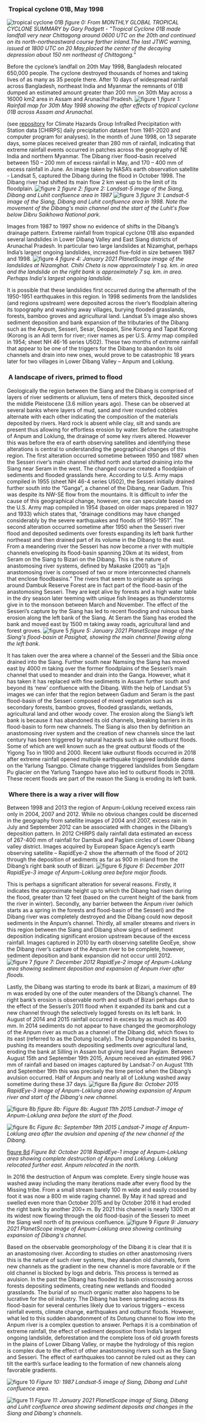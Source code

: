 ###        ​ Tropical cyclone 01B, May 1998
![tropical cyclone 01B](https://github.com/monsoonforest/lower-dibang-flood/blob/main/datasets/images-for-technical-doc/01b.vis.gif)
*figure 0: From MONTHLY GLOBAL TROPICAL CYCLONE SUMMARY by Gary Padgett - "Tropical Cyclone 01B made landfall very near Chittagong around 0600 UTC on the 20th and continued on its north-northeastward course farther inland.The last JTWC warning, issued at 1800 UTC on 20 May,placed the center of the decaying depression about 150 nm northeast of Chittagong."*

Before the cyclone’s landfall on 20th May 1998, Bangladesh relocated 650,000 people. The cyclone destroyed thousands of homes and taking lives of as many as 35 people there. After 10 days of widespread rainfall across Bangladesh, northeast India and Myanmar the remnants of 01B dumped an estimated amount greater than 200 mm on 30th May across a 16000 km2 area in Assam and Arunachal Pradesh.
![figure 1](https://github.com/monsoonforest/lower-dibang-flood/blob/main/datasets/images-for-technical-doc/fig-1-rainfall-30th-may.jpeg)
*figure 1: Rainfall map for 30th May 1998 showing the after effects of tropical cyclone 01B across Assam and Arunachal.*

(see [repository](https://github.com/monsoonforest/lower-dibang-flood/tree/main/datasets/chirps-daily-1981-2020) for Climate Hazards Group InfraRed Precipitation with Station data [CHIRPS] daily precipitation dataset from 1981-2020 and computer program for analyses). In the month of June 1998, on 13 separate days, some places received greater than 280 mm of rainfall, indicating that extreme rainfall events occurred in patches across the geography of NE India and northern Myanmar. The Dibang river flood-basin received between 150 – 200 mm of excess rainfall in May, and 170 – 400 mm of excess rainfall in June.
An image taken by NASA’s earth observation satellite - Landsat 5, captured the Dibang during the flood in October 1998. The Dibang river had shifted its main flow 2 km west up to the limit of its floodplain.
![figure 2](https://github.com/monsoonforest/lower-dibang-flood/blob/main/datasets/images-for-technical-doc/fig-2-landsat-5-1987.jpeg)
*figure 2: figure 2: Landsat-5 image of the Siang, Dibang and Luhit confluence area in 1987*
![figure 3](https://github.com/monsoonforest/lower-dibang-flood/blob/main/datasets/images-for-technical-doc/fig-3-landsat-5-1998.jpeg) 
*figure 3: Landsat-5 image of the Siang, Dibang and Luhit confluence area in 1998. Note the movement of the Dibang's main channel and the start of the Luhit's flow below Dibru Saikhowa National park.*

Images from 1987 to 1997 show no evidence of shifts in the Dibang’s drainage pattern. Extreme rainfall from tropical cyclone 01B also expanded several landslides in Lower Dibang Valley and East Siang districts of Arunachal Pradesh. In particular two large landslides at Nizamghat, perhaps India’s largest ongoing landslides, increased five-fold in size between 1987 and 1998. 
![figure 4](https://github.com/monsoonforest/lower-dibang-flood/blob/main/datasets/images-for-technical-doc/fig-4-landslide-2021.jpeg)
*figure 4: January 2021 PlanetScope image of the landslides at Nizamghat. Chihi Cheta is now approximately 1 sq. km. in area and the landslide on the right bank is approximately 7 sq. km. in area. Perhaps India's largest ongoing landslide.*

It is possible that these landslides first occurred during the aftermath of the 1950-1951 earthquakes in this region. In 1998 sediments from the landslides (and regions upstream) were deposited across the river’s floodplain altering its topography and washing away villages, burying flooded grasslands, forests, bamboo groves and agricultural land. Landsat 5’s image also shows sediment deposition and bank expansion of the tributaries of the Dibang such as the Anpum, Sesseri, Sesar, Deopani, Sine Korong and Tapat Korong (Korong is an Adi term for river; river names as per U.S. Army map compiled in 1954; sheet NH 46-16 series U502).
These two months of extreme rainfall that appear to be one of the triggers for the Dibang to abandon its old channels and drain into new ones, would prove to be catastrophic 18 years later for two villages in Lower Dibang Valley – Anpum and Loklung.
        ​ 
###        ​ A landscape of rivers, primed to flood
Geologically the region between the Siang and the Dibang is comprised of layers  of river sediments or alluvium, tens of meters thick, deposited since the middle Pleistocene (3.6 million years ago). These can be observed at several banks where layers of mud, sand and river rounded cobbles alternate with each other indicating the composition of the materials deposited by rivers. Hard rock is absent while clay, silt and sands are present thus allowing for effortless erosion by water.
Before the catastrophe of Anpum and Loklung, the drainage of some key rivers altered. However this was before the era of earth observing satellites and identifying these alterations is central to understanding the geographical changes of this region. The first alteration occurred sometime between 1950 and 1987 when the Sesseri river’s main channel shifted north and started draining into the Siang near Seram in the west. The changed course created a floodplain of sediments and flooded grasslands here. According to U.S. Army maps compiled in 1955 (sheet NH 46-4 series U502), the Sesseri initially drained further south into the “Ganga”, a channel of the Dibang, near Gadum. This was despite its NW-SE flow from the mountains. It is difficult to infer the cause of this geographical change, however, one can speculate based on the U.S. Army map compiled in 1954 (based on older maps prepared in 1927 and 1933) which states that, “drainage conditions may have changed considerably by the severe earthquakes and floods of 1950-1951”.
The second alteration occurred sometime after 1950 when the Sesseri river flood and deposited sediments over forests expanding its left bank further northeast and then drained part of its volume in the Dibang to the east. From a meandering river the Sesseri has now become a river with multiple channels enveloping its flood-basin spanning 20km at its widest, from Seram on the Siang to Bizari on the Dibang. This is the nature of anastomosing river systems, defined by Makaske (2001) as “[a]n anastomosing river is composed of two or more interconnected channels that enclose floodbasins.” The rivers that seem to originate as springs around Dambuk Reserve Forest are in fact part of the flood-basin of the anastomosing Sesseri. They are kept alive by forests and a high water table in the dry season later teeming with unique fish lineages as thunderstorms give in to the monsoon between March and November.
The effect of the Sesseri’s capture by the Siang has led to recent flooding and ruinous bank erosion along the left bank of the Siang. At Seram the Siang has eroded the bank and moved east by 1500 m taking away roads, agricultural land and forest groves.
![figure 5](https://github.com/monsoonforest/lower-dibang-flood/blob/main/datasets/images-for-technical-doc/fig-5-siang-2021.jpeg)
*figure 5: January 2021 PlanetScope image of the Siang's flood-basin at Pasighat, showing the main channel flowing along the left bank.*

It has taken over the area where a channel of the Sesseri and the Sibia once drained into the Siang. Further south near Namsing the Siang has moved east by 4000 m taking over the former floodplains of the Sesseri’s main channel that used to meander and drain into the Ganga. However, what it has taken it has replaced with fine sediments in Assam further south and beyond its ‘new’ confluence with the Dibang.
With the help of Landsat 5’s images we can infer that the region between Gadum and Seram is the past flood-basin of the Sesseri composed of mixed vegetation such as secondary forests, bamboo groves, flooded grasslands, wetlands, agricultural land and other woody cover. The erosion along  the Siang’s left bank is because it has abandoned its old channels, breaking  barriers in its flood-basin to form new channels. The Siang is also then by definition an anastomosing river system and the creation of new channels since the last century has been triggered by natural hazards such as lake outburst floods. Some of which are well known such as the great outburst floods of the Yigong Tso in 1900 and 2000. Recent lake outburst floods occurred in 2018 after extreme rainfall opened multiple earthquake triggered landslide dams on the Yarlung Tsangpo. Climate change triggered landslides from Sengdam Pu glacier on the Yarlung Tsangpo have also led to outburst floods in 2018. These recent floods are part of the reason the Siang is eroding its left bank.


###        ​ Where there is a way a river will flow
Between 1998 and 2013 the region of Anpum-Loklung received excess rain only in 2004, 2007 and 2012. While no obvious changes could be discerned in the geography from satellite images of 2004 and 2007, excess rain in July and September 2012 can be associated with changes in the Dibang’s deposition pattern. In 2012 CHIRPS daily rainfall data estimated an excess of 267-400 mm of rainfall for Dambuk and Paglam circles of Lower Dibang valley district. Images acquired by European Space Agency’s earth observing satellite – RapidEye-2 show the aftermath of the flood of 2012 through the deposition of sediments as far as 900 m inland from the Dibang’s right bank south of Bizari.
![figure 6](https://github.com/monsoonforest/lower-dibang-flood/blob/main/datasets/images-for-technical-doc/fig-6-anpum-2011.jpeg)
*figure 6: December 2011 RapidEye-3 image of Anpum-Loklung area before major floods.*

This is perhaps a significant alteration for several reasons. Firstly, it indicates the approximate height up to which the Dibang had risen during the flood, greater than 12 feet (based on the current height of the bank from the river in winter). Secondly, any barrier between the Anpum river (which starts as a spring in the forests and flood-basin of the Sesseri) and the Dibang river was completely destroyed and the Dibang could now deposit sediments in the Anpum’s channel. Thirdly, all smaller streams and rivers in this region between the Siang and Dibang show signs of sediment deposition indicating significant erosion upstream because of the excess rainfall. Images captured in 2010 by earth observing satellite GeoEye, show the Dibang river’s capture of  the Anpum river to be complete, however, sediment deposition and bank expansion did not occur until 2012.
![figure 7](https://github.com/monsoonforest/lower-dibang-flood/blob/main/datasets/images-for-technical-doc/fig-7-anpum-2012.jpeg)
*figure 7: December 2012 RapidEye-2 image of Anpum-Loklung area showing sediment deposition and expansion of Anpum river after floods.*

Lastly, the Dibang was starting to erode its bank at Bizari, a maximum of 89 m was eroded by one of the outer meanders of the Dibang’s channel. The right bank’s erosion is observable north and south of Bizari perhaps due to the effect of the Sesseri’s 2011 flood when it expanded its bank and cut a new channel through the selectively logged forests on its left bank.
In August of 2014 and 2015 rainfall occurred in excess by as much as 400 mm. In 2014 sediments do not appear to have changed the geomorphology of the Anpum river as much as a channel of the Dibang did, which flows to its east (referred to as the Dotung locally). The Dotung expanded its banks, pushing its meanders south depositing sediments over agricultural land, eroding the bank at Silling in Assam but giving land near Paglam. Between August 15th and September 19th 2015, Anpum received an estimated 996.7 mm of rainfall and based on images captured by Landsat-7 on August 11th and September 19th this was precisely the time period when the Dibang’s avulsion occurred. Half of Anpum and nearly all of Loklung washed away sometime during these 37 days.
![figure 8a](https://github.com/monsoonforest/lower-dibang-flood/blob/main/datasets/images-for-technical-doc/fig-8a-anpum-2015.jpeg)
*figure 8a: October 2015 RapidEye-3 image of Anpum-Loklung area showing expansion of Anpum river and start of the Dibang's new channel.*

![figure 8b](https://github.com/monsoonforest/lower-dibang-flood/blob/main/datasets/images-for-technical-doc/fig-8b-anpum-11082015.jpeg)
*figure 8b: Figure 8b: August 11th 2015 Landsat-7 image of Anpum-Loklung area before the start of the flood.*

![figure 8c](https://github.com/monsoonforest/lower-dibang-flood/blob/main/datasets/images-for-technical-doc/fig-8c-anpum-19092015.jpeg)
*Figure 8c: September 19th 2015 Landsat-7 image of Anpum-Loklung area after the avulsion and opening of the new channel of the Dibang.*

[figure 8d](https://github.com/monsoonforest/lower-dibang-flood/blob/main/datasets/images-for-technical-doc/fig-8d-anpum-2018.jpeg)
*Figure 8d: October 2018 RapidEye-1 image of Anpum-Loklung area showing complete destruction of Anpum and Loklung. Loklung relocated further east. Anpum relocated in the north.*

In 2016 the destruction of Anpum was complete. Every single house was washed away including the many iterations made after every flood by the Missing tribe. From a small stream barely 100 m wide and easily crossed by foot it was now a 800 m wide raging channel. By May it had spread and swelled even more than October 2015 and by October 2016 it had eroded the right bank by another 200+ m. By 2021 this channel is nearly 1300 m at its widest now flowing through the old flood-basin of the Sesseri to meet the Siang well north of its previous confluence.
![figure 9](https://github.com/monsoonforest/lower-dibang-flood/blob/main/datasets/images-for-technical-doc/fig-9-anpum-2021.jpeg)
*Figure 9: January 2021 PlanetScope image of Anpum-Loklung area showing continuing expansion of Dibang's channel.*

Based on the observable geomorphology of the Dibang it is clear that it is an anastomosing river. According to studies on other anastomosing rivers this is the nature of such river systems, they abandon old channels, form new channels as the gradient in the new channel is more favorable or if the old channel is blocked by logs and debris. This process is termed as avulsion. In the past the Dibang has flooded its basin crisscrossing across forests depositing sediments, creating new wetlands and flooded grasslands. The burial of so much organic matter also happens to be lucrative for the oil industry. The Dibang has been spreading across its flood-basin for several centuries likely due to various triggers – excess rainfall events, climate change, earthquakes and outburst floods. However, what led to this sudden abandonment of its Dotung channel to flow into the Anpum river is a complex question to answer. Perhaps it is a combination of extreme rainfall, the effect of sediment deposition from India’s largest ongoing landslide, deforestation and the complete loss of old growth forests in the plains of Lower Dibang Valley, or maybe the hydrology of this region is complex due to the effect of other anastomosing rivers such as the Siang and Sesseri. The effect of earthquakes too cannot be ruled out as they can tilt the earth’s surface leading to the formation of new channels along favorable gradients.

![figure 10](https://github.com/monsoonforest/lower-dibang-flood/blob/main/datasets/images-for-technical-doc/fig-10-si-di-lu-confluence-1987.jpeg)
*Figure 10: 1987 Landsat-5 image of Siang, Dibang and Luhit confluence area.*

![figure 11](https://github.com/monsoonforest/lower-dibang-flood/blob/main/datasets/images-for-technical-doc/fig-11-si-di-lu-confluence-2021.jpeg)
*Figure 11: January 2021 PlanetScope image of Siang, Dibang and Luhit confluence area showing sediment deposits and changes in the Siang and Dibang's channels.*

